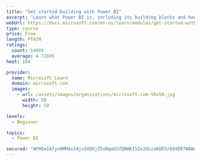 ```yaml
---
title: "Get started building with Power BI"
excerpt: "Learn what Power BI is, including its building blocks and how they work together."
webUrl: https://docs.microsoft.com/en-us/learn/modules/get-started-with-power-bi/
type: course
price: Free
length: PT47M
ratings:
  count: 14089
  average: 4.72695
heat: 104

provider:
  name: Microsoft Learn
  domain: microsoft.com
  images:
    - url: /assets/images/organizations/microsoft.com-50x50.jpg
      width: 50
      height: 50

levels:
  - Beginner

topics:
  - Power BI

secured: "WFMSmIAfyv0MMAsS4jvSXDXjZ5uRqwGSfQNHK1SZe2dczaKUD3/69XER7WABAzcTW/OvmwhDVJy+vap9G2+AkVe6WLzx7H3fTXFkzsQq/zt8nqrPSdVPFn4RM1FmwVhDiYDY5HZVmhdji3GcP0DGcH0fqFGEJclVicXUJRJSqjZ0UIQ9SXUjluBuK/5ryFbuCP8d4tol45OQ/fviQ1nBwb1v0kBnPmqWtYJ2Rnx1sNa7Wl73k8+JPsCVtAc+kzt3zwc0Arc9blTEkkHlBhK5Bsk0PW7XNQ6CgFxCXAeIxjgLFDuth+Zsq0ppXbJqovplaRGr2kfh1HymvVYp+3M0N9DpBdW2/ohkjSGFiPevo4DDXPd6uh9PJSPoClSc4cNVHnvJgjEqQbg/WsIbYX0BcQ==;hccswe6uS3n4O4NigFd35Q=="
---
```


